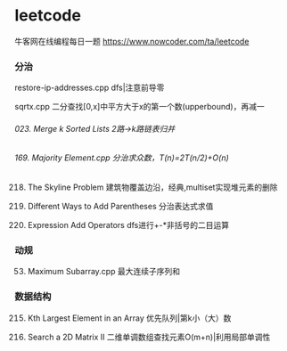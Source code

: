 # leetcode
牛客网在线编程每日一题 https://www.nowcoder.com/ta/leetcode

### 分治
restore-ip-addresses.cpp                  dfs|注意前导零

sqrtx.cpp                                 二分查找[0,x]中平方大于x的第一个数(upperbound)，再减一

###### 023. Merge k Sorted Lists                  2路->k路链表归并

###### 169. Majority Element.cpp                 分治求众数，T(n)=2T(n/2)+O(n)

218. The Skyline Problem                  建筑物覆盖边沿，经典,multiset实现堆元素的删除

241. Different Ways to Add Parentheses    分治表达式求值

282. Expression Add Operators             dfs进行+-*非括号的二目运算


### 动规  
53. Maximum Subarray.cpp                  最大连续子序列和

### 数据结构
215. Kth Largest Element in an Array      优先队列|第k小（大）数

240. Search a 2D Matrix II                二维单调数组查找元素O(m+n)|利用局部单调性
